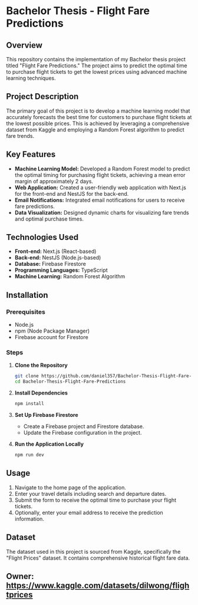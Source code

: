 # Bachelor Thesis - Flight Fare Predictions

## Overview
This repository contains the implementation of my Bachelor thesis project titled "Flight Fare Predictions." The project aims to predict the optimal time to purchase flight tickets to get the lowest prices using advanced machine learning techniques.

## Project Description
The primary goal of this project is to develop a machine learning model that accurately forecasts the best time for customers to purchase flight tickets at the lowest possible prices. This is achieved by leveraging a comprehensive dataset from Kaggle and employing a Random Forest algorithm to predict fare trends.

## Key Features
- **Machine Learning Model:** Developed a Random Forest model to predict the optimal timing for purchasing flight tickets, achieving a mean error margin of approximately 2 days.
- **Web Application:** Created a user-friendly web application with Next.js for the front-end and NestJS for the back-end.
- **Email Notifications:** Integrated email notifications for users to receive fare predictions.
- **Data Visualization:** Designed dynamic charts for visualizing fare trends and optimal purchase times.

## Technologies Used
- **Front-end:** Next.js (React-based)
- **Back-end:** NestJS (Node.js-based)
- **Database:** Firebase Firestore
- **Programming Languages:** TypeScript
- **Machine Learning:** Random Forest Algorithm

## Installation

### Prerequisites
- Node.js
- npm (Node Package Manager)
- Firebase account for Firestore

### Steps
1. **Clone the Repository**
    ```bash
    git clone https://github.com/daniel357/Bachelor-Thesis-Flight-Fare-Predictions.git
    cd Bachelor-Thesis-Flight-Fare-Predictions
    ```

2. **Install Dependencies**
    ```bash
    npm install
    ```

3. **Set Up Firebase Firestore**
    - Create a Firebase project and Firestore database.
    - Update the Firebase configuration in the project.

4. **Run the Application Locally**
    ```bash
    npm run dev
    ```

## Usage
1. Navigate to the home page of the application.
2. Enter your travel details including search and departure dates.
3. Submit the form to receive the optimal time to purchase your flight tickets.
4. Optionally, enter your email address to receive the prediction information.

## Dataset
The dataset used in this project is sourced from Kaggle, specifically the "Flight Prices" dataset. It contains comprehensive historical flight fare data.
## Owner: https://www.kaggle.com/datasets/dilwong/flightprices
